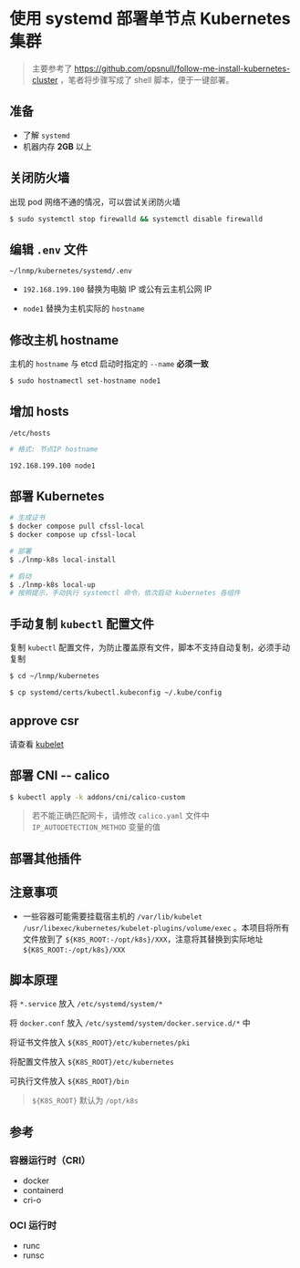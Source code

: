 # 使用 systemd 部署单节点 Kubernetes 集群

> 主要参考了 https://github.com/opsnull/follow-me-install-kubernetes-cluster ，笔者将步骤写成了 shell 脚本，便于一键部署。

## 准备

* 了解 `systemd`
* 机器内存 **2GB** 以上

## 关闭防火墙

出现 pod 网络不通的情况，可以尝试关闭防火墙

```bash
$ sudo systemctl stop firewalld && systemctl disable firewalld
```

## 编辑 `.env` 文件

`~/lnmp/kubernetes/systemd/.env`

* `192.168.199.100` 替换为电脑 IP 或公有云主机公网 IP

* `node1` 替换为主机实际的 `hostname`

## 修改主机 hostname

主机的 `hostname` 与 etcd 启动时指定的 `--name` **必须一致**

```bash
$ sudo hostnamectl set-hostname node1
```

## 增加 hosts

`/etc/hosts`

```bash
# 格式: 节点IP hostname

192.168.199.100 node1
```

## 部署 Kubernetes

```bash
# 生成证书
$ docker compose pull cfssl-local
$ docker compose up cfssl-local

# 部署
$ ./lnmp-k8s local-install

# 启动
$ ./lnmp-k8s local-up
# 按照提示，手动执行 systemctl 命令，依次启动 kubernetes 各组件
```

## 手动复制 `kubectl` 配置文件

复制 `kubectl` 配置文件，为防止覆盖原有文件，脚本不支持自动复制，必须手动复制

```bash
$ cd ~/lnmp/kubernetes

$ cp systemd/certs/kubectl.kubeconfig ~/.kube/config
```

## approve csr

请查看 [kubelet](../docs/node/kubelet.md)

## 部署 CNI -- calico

```bash
$ kubectl apply -k addons/cni/calico-custom
```

> 若不能正确匹配网卡，请修改 `calico.yaml` 文件中 `IP_AUTODETECTION_METHOD` 变量的值

## 部署其他插件

## 注意事项

* 一些容器可能需要挂载宿主机的 `/var/lib/kubelet` `/usr/libexec/kubernetes/kubelet-plugins/volume/exec` 。本项目将所有文件放到了 `${K8S_ROOT:-/opt/k8s}/XXX`，注意将其替换到实际地址 `${K8S_ROOT:-/opt/k8s}/XXX`

## 脚本原理

将 `*.service` 放入 `/etc/systemd/system/*`

将 `docker.conf` 放入 `/etc/systemd/system/docker.service.d/*` 中

将证书文件放入 `${K8S_ROOT}/etc/kubernetes/pki`

将配置文件放入 `${K8S_ROOT}/etc/kubernetes`

可执行文件放入 `${K8S_ROOT}/bin`

> `${K8S_ROOT}` 默认为 `/opt/k8s`

## 参考

### 容器运行时（CRI）

* docker
* containerd
* cri-o

### OCI 运行时

* runc
* runsc
